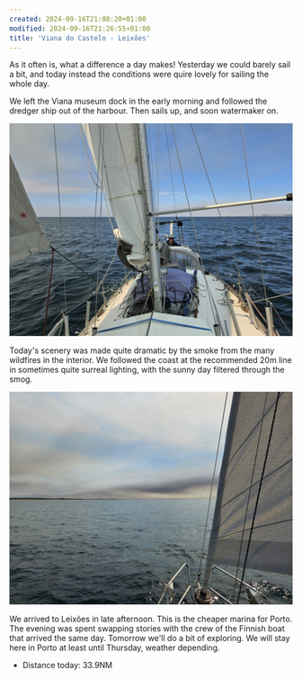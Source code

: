 ```yaml
---
created: 2024-09-16T21:08:20+01:00
modified: 2024-09-16T21:26:55+01:00
title: 'Viana do Castelo - Leixões'
---
```


As it often is, what a difference a day makes! Yesterday we could barely sail a bit, and today instead the conditions were quire lovely for sailing the whole day.

We left the Viana museum dock in the early morning and followed the dredger ship out of the harbour. Then sails up, and soon watermaker on.

![Image](../2024/0a3e5ef89c41aafb49aabd651d9911a4.jpg) 

Today's scenery was made quite dramatic by the smoke from the many wildfires in the interior. We followed the coast at the recommended 20m line in sometimes quite surreal lighting, with the sunny day filtered through the smog.

![Image](../2024/411f173ec91adeaf3e4aa9c1be018834.jpg) 

We arrived to Leixões in late afternoon. This is the cheaper marina for Porto. The evening was spent swapping stories with the crew of the Finnish boat that arrived the same day. Tomorrow we'll do a bit of exploring. We will stay here in Porto at least until Thursday, weather depending.

* Distance today: 33.9NM
